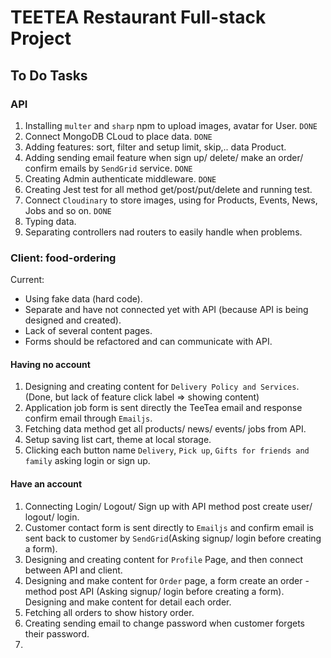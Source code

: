 # TEETEA Restaurant Full-stack Project

## To Do Tasks
### API
1. Installing `multer` and `sharp` npm to upload images, avatar for User. `DONE` 
2. Connect MongoDB CLoud  to place data. `DONE`
3. Adding features: sort, filter and setup limit, skip,.. data Product. 
4. Adding sending email feature when sign up/ delete/ make an order/ confirm emails by `SendGrid` service. `DONE`
5. Creating Admin authenticate middleware. `DONE`
6. Creating Jest test for all method get/post/put/delete and running test.
7. Connect `Cloudinary` to store images, using for Products, Events, News, Jobs and so on. `DONE`
8. Typing data.
9. Separating controllers nad routers to easily handle when problems.


### Client: food-ordering
Current:
- Using fake data (hard code).
- Separate and have not connected yet with API (because API is being designed and created).
- Lack of several content pages.
- Forms should be refactored and can communicate with API.

#### Having no account
1. Designing and creating content for `Delivery Policy and Services`. (Done, but lack of feature click label => showing content)
2. Application job form is sent directly the TeeTea email and response confirm email through `Emailjs`.
3. Fetching data method get all products/ news/ events/ jobs from API. 
4. Setup saving list cart, theme at local storage. 
5. Clicking each button name `Delivery`, `Pick up`, `Gifts for friends and family` asking login or sign up.

#### Have an account
1. Connecting Login/ Logout/ Sign up with API method post create user/ logout/ login.
2. Customer contact form is sent directly to `Emailjs` and confirm email is sent back to customer by `SendGrid`(Asking signup/ login before creating a form).
3. Designing and creating content for `Profile` Page, and then connect between API and client.
4. Designing and make content for `Order` page, a form create an order - method post API (Asking signup/ login before creating a form). Designing and make content for detail each order.
5. Fetching all orders to show history order.
6. Creating sending email to change password when customer forgets their password.
7. 